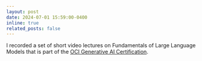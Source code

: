 ```yaml
---
layout: post
date: 2024-07-01 15:59:00-0400
inline: true
related_posts: false
---
```


I recorded a set of short video lectures on Fundamentals of Large Language Models that is part of the [OCI Generative AI Certification](https://www.oracle.com/artificial-intelligence/generative-ai/generative-ai-service/).
